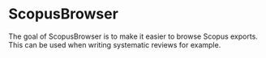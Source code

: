 
<!-- README.md is generated from README.Rmd. Please edit that file -->

# ScopusBrowser

<!-- badges: start -->

<!-- badges: end -->

The goal of ScopusBrowser is to make it easier to browse Scopus exports.
This can be used when writing systematic reviews for example.
